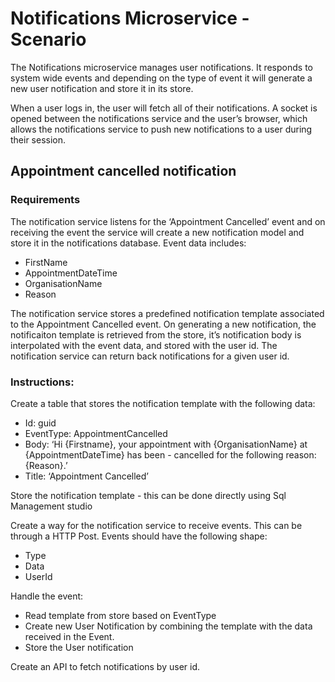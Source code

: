 # Notifications Microservice - Scenario

The Notifications microservice manages user notifications. It responds to system wide events and depending on the type of event it will generate a new user notification and store it in its store. 

When a user logs in, the user will fetch all of their notifications. A socket is opened between the notifications service and the user’s browser, which allows the notifications service to push new notifications to a user during their session.

## Appointment cancelled notification 

### Requirements 
The notification service listens for the ‘Appointment Cancelled’ event and on receiving the event the service will create a new notification model and store it in the notifications database. Event data includes:
- FirstName 
- AppointmentDateTime
- OrganisationName 
- Reason

The notification service stores a predefined notification template associated to the Appointment Cancelled event. On generating a new notification, the notificaiton template is retrieved from the store, it’s notification body is interpolated with the event data, and stored with the user id.
The notification service can return back notifications for a given user id.

### Instructions:
Create a table that stores the notification template with the following data:
- Id: guid
- EventType: AppointmentCancelled
- Body: ‘Hi {Firstname}, your appointment with {OrganisationName} at {AppointmentDateTime} has been - cancelled for the following reason: {Reason}.’
- Title: ‘Appointment Cancelled’

Store the notification template - this can be done directly using Sql Management studio

Create a way for the notification service to receive events. This can be through a HTTP Post. Events should have the following shape:
- Type
- Data
- UserId

Handle the event:
- Read template from store based on EventType
- Create new User Notification by combining the template with the data received in the Event.
- Store the User notification

Create an API to fetch notifications by user id. 

